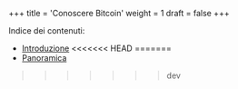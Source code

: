 +++
title = 'Conoscere Bitcoin'
weight = 1
draft = false
+++

Indice dei contenuti:

- [Introduzione](https://bitcoin-relearn.github.io/www/1_conoscere/1_conoscere_bitcoin/1_introduzione/index.html)
<<<<<<< HEAD
=======
- [Panoramica](https://bitcoin-relearn.github.io/www/1_conoscere/1_conoscere_bitcoin/2_panoramica/index.html)
>>>>>>> dev







